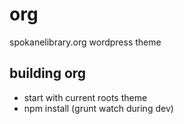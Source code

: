 org
===

spokanelibrary.org wordpress theme

building org
---

* start with current roots theme
* npm install (grunt watch during dev)